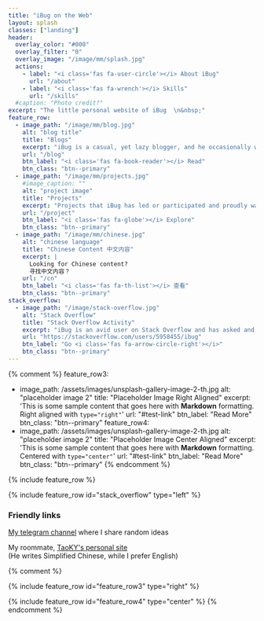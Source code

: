 ```yaml
---
title: "iBug on the Web"
layout: splash
classes: ["landing"]
header:
  overlay_color: "#000"
  overlay_filter: "0"
  overlay_image: "/image/mm/splash.jpg"
  actions:
    - label: "<i class='fas fa-user-circle'></i> About iBug"
      url: "/about"
    - label: "<i class='fas fa-wrench'></i> Skills"
      url: "/skills"
  #caption: "Photo credit?"
excerpt: "The little personal website of iBug  \n&nbsp;"
feature_row:
  - image_path: "/image/mm/blog.jpg"
    alt: "blog title"
    title: "Blogs"
    excerpt: "iBug is a casual, yet lazy blogger, and he occasionally writes something about his new discoveries."
    url: "/blog"
    btn_label: "<i class='fas fa-book-reader'></i> Read"
    btn_class: "btn--primary"
  - image_path: "/image/mm/projects.jpg"
    #image_caption: ""
    alt: "project image"
    title: "Projects"
    excerpt: "Projects that iBug has led or participated and proudly wanting to present you with."
    url: "/project"
    btn_label: "<i class='fas fa-globe'></i> Explore"
    btn_class: "btn--primary"
  - image_path: "/image/mm/chinese.jpg"
    alt: "chinese language"
    title: "Chinese Content 中文内容"
    excerpt: |
      Looking for Chinese content?  
      寻找中文内容？
    url: "/cn"
    btn_label: "<i class='fas fa-th-list'></i> 查看"
    btn_class: "btn--primary"
stack_overflow:
  - image_path: "/image/stack-overflow.jpg"
    alt: "Stack Overflow"
    title: "Stack Overflow Activity"
    excerpt: "iBug is an avid user on Stack Overflow and has asked and answered a lot of questions. You're highly encouraged to checkout his profile on Stack Overflow."
    url: "https://stackoverflow.com/users/5958455/ibug"
    btn_label: "Go <i class='fas fa-arrow-circle-right'></i>"
    btn_class: "btn--primary"
---
```


{% comment %}
feature_row3:
  - image_path: /assets/images/unsplash-gallery-image-2-th.jpg
    alt: "placeholder image 2"
    title: "Placeholder Image Right Aligned"
    excerpt: 'This is some sample content that goes here with **Markdown** formatting. Right aligned with `type="right"`'
    url: "#test-link"
    btn_label: "Read More"
    btn_class: "btn--primary"
feature_row4:
  - image_path: /assets/images/unsplash-gallery-image-2-th.jpg
    alt: "placeholder image 2"
    title: "Placeholder Image Center Aligned"
    excerpt: 'This is some sample content that goes here with **Markdown** formatting. Centered with `type="center"`'
    url: "#test-link"
    btn_label: "Read More"
    btn_class: "btn--primary"
{% endcomment %}

{% include feature_row %}

{% include feature_row id="stack_overflow" type="left" %}

### Friendly links

[My telegram channel](https://t.me/ibugthought) where I share random ideas

My roommate, [TaoKY's personal site](https://blog.taoky.moe/)  
(He writes Simplified Chinese, while I prefer English)

{% comment %}

{% include feature_row id="feature_row3" type="right" %}

{% include feature_row id="feature_row4" type="center" %}
{% endcomment %}
